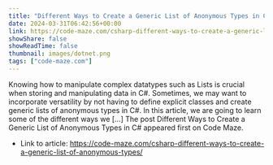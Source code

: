 ```yaml
---
title: "Different Ways to Create a Generic List of Anonymous Types in C#"
date: 2024-03-31T06:42:56+00:00
link: https://code-maze.com/csharp-different-ways-to-create-a-generic-list-of-anonymous-types/
showShare: false
showReadTime: false
thumbnail: images/dotnet.png
tags: ["code-maze.com"]
---
```

Knowing how to manipulate complex datatypes such as Lists is crucial when storing and manipulating data in C#. Sometimes, we may want to incorporate versatility by not having to define explicit classes and create generic lists of anonymous types in C#. In this article, we are going to learn some of the different ways we […]
The post Different Ways to Create a Generic List of Anonymous Types in C# appeared first on Code Maze.

- Link to article: https://code-maze.com/csharp-different-ways-to-create-a-generic-list-of-anonymous-types/